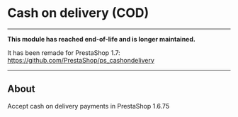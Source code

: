 # Cash on delivery (COD)

---

**This module has reached end-of-life and is  longer maintained.**

It has been remade for PrestaShop 1.7: https://github.com/PrestaShop/ps_cashondelivery

---

## About

Accept cash on delivery payments in PrestaShop 1.6.75
